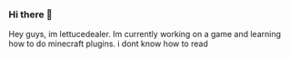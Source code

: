 ### Hi there 👋

Hey guys, im lettucedealer. Im currently working on a game and learning how to do minecraft plugins. i dont know how to read

<!--
**lettucedealer/lettucedealer** is a ✨ _special_ ✨ repository because its `README.md` (this file) appears on your GitHub profile.

Here are some ideas to get you started:

-->
